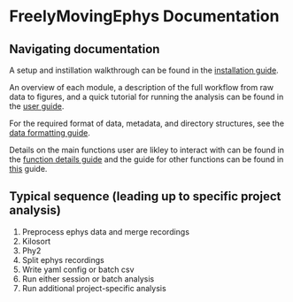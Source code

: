 # FreelyMovingEphys Documentation

## Navigating documentation
A setup and instillation walkthrough can be found in the [installation guide](installation.md).

An overview of each module, a description of the full workflow from raw data to figures, and a quick tutorial for running the analysis can be found in the [user guide](user_guide.md).

For the required format of data, metadata, and directory structures, see the [data formatting guide](data_formatting.md).

Details on the main functions user are likley to interact with can be found in the [function details guide](function_details.md) and the guide for other functions can be found in [this](additional_functions.md) guide.

## Typical sequence (leading up to specific project analysis)
1. Preprocess ephys data and merge recordings
2. Kilosort
3. Phy2
4. Split ephys recordings
5. Write yaml config or batch csv
6. Run either session or batch analysis
7. Run additional project-specific analysis
